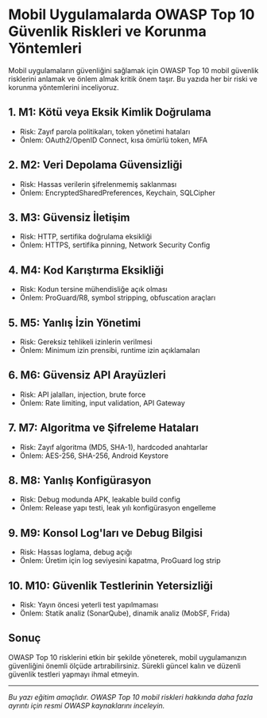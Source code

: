 # Mobil Uygulamalarda OWASP Top 10 Güvenlik Riskleri ve Korunma Yöntemleri

Mobil uygulamaların güvenliğini sağlamak için OWASP Top 10 mobil güvenlik risklerini anlamak ve önlem almak kritik önem taşır. Bu yazıda her bir riski ve korunma yöntemlerini inceliyoruz.

## 1. M1: Kötü veya Eksik Kimlik Doğrulama

- Risk: Zayıf parola politikaları, token yönetimi hataları
- Önlem: OAuth2/OpenID Connect, kısa ömürlü token, MFA

## 2. M2: Veri Depolama Güvensizliği

- Risk: Hassas verilerin şifrelenmemiş saklanması
- Önlem: EncryptedSharedPreferences, Keychain, SQLCipher

## 3. M3: Güvensiz İletişim

- Risk: HTTP, sertifika doğrulama eksikliği
- Önlem: HTTPS, sertifika pinning, Network Security Config

## 4. M4: Kod Karıştırma Eksikliği

- Risk: Kodun tersine mühendisliğe açık olması
- Önlem: ProGuard/R8, symbol stripping, obfuscation araçları

## 5. M5: Yanlış İzin Yönetimi

- Risk: Gereksiz tehlikeli izinlerin verilmesi
- Önlem: Minimum izin prensibi, runtime izin açıklamaları

## 6. M6: Güvensiz API Arayüzleri

- Risk: API jalalları, injection, brute force
- Önlem: Rate limiting, input validation, API Gateway

## 7. M7: Algoritma ve Şifreleme Hataları

- Risk: Zayıf algoritma (MD5, SHA-1), hardcoded anahtarlar
- Önlem: AES-256, SHA-256, Android Keystore

## 8. M8: Yanlış Konfigürasyon

- Risk: Debug modunda APK, leakable build config
- Önlem: Release yapı testi, leak yılı konfigürasyon engelleme

## 9. M9: Konsol Log'ları ve Debug Bilgisi

- Risk: Hassas loglama, debug açığı
- Önlem: Üretim için log seviyesini kapatma, ProGuard log strip

## 10. M10: Güvenlik Testlerinin Yetersizliği

- Risk: Yayın öncesi yeterli test yapılmaması
- Önlem: Statik analiz (SonarQube), dinamik analiz (MobSF, Frida)

## Sonuç

OWASP Top 10 risklerini etkin bir şekilde yöneterek, mobil uygulamanızın güvenliğini önemli ölçüde artırabilirsiniz. Sürekli güncel kalın ve düzenli güvenlik testleri yapmayı ihmal etmeyin.

---

*Bu yazı eğitim amaçlıdır. OWASP Top 10 mobil riskleri hakkında daha fazla ayrıntı için resmi OWASP kaynaklarını inceleyin.* 